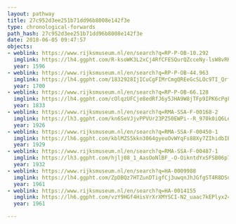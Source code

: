 ```yaml
---
layout: pathway
title: 27c952d3ee251b71dd96b8008e142f3e
type: chronological-forwards
path_hash: 27c952d3ee251b71dd96b8008e142f3e
date: 2018-06-05 09:47:57
objects:
- weblink: https://www.rijksmuseum.nl/en/search?q=RP-P-OB-10.292
  imglink: https://lh4.ggpht.com/R-ksoWK3L2xCj4RfCFESQurQZcceNy-lsW8vRKdNRFP1aFWx2I9ihWtMOEfXjpV8-EwrAxSJObM8A1Hsaw0rYzSkW54=s200
  year: 1596
- weblink: https://www.rijksmuseum.nl/en/search?q=RP-P-OB-44.963
  imglink: https://lh4.ggpht.com/1832928IjICuCgFIMrCmgQREeGcSLOc9TI_QrfEAvWb9HnLlALvhBLKgcBfnPaDuwXSTF2VjhywB5Zjsgz_XAkfny4kU=s200
  year: 1700
- weblink: https://www.rijksmuseum.nl/en/search?q=RP-P-OB-66.128
  imglink: https://lh4.ggpht.com/cOlqzUFCje8edRfJ6y5JHA9W8jTFp9IPK6cPgF1uTbMEdzMNiYVfmbXTpRc-Op2d5rYromXwSrNWLlbXyYZa2A01PNM=s200
  year: 1833
- weblink: https://www.rijksmuseum.nl/en/search?q=RMA-SSA-F-00168-2
  imglink: https://lh3.ggpht.com/kn6SeVJjvPPVUr23PZ50EWPi--R_970k0iQ6LeSoeLRMZpicZFk4aZ66rJSRLS9heRgt3MVXSkWHMOJEllRTlnyNv5M=s200
  year: 1926
- weblink: https://www.rijksmuseum.nl/en/search?q=RMA-SSA-F-00450-1
  imglink: https://lh6.ggpht.com/kblMZS5kkn3064gyeuOvWYqFs88Xy7ZIhidbIBaHHKPprdwUmv7I-sJsfGdn4zGhEe9xoOLYKFDN4JHq1Mx4JtRuRnI=s200
  year: 1929
- weblink: https://www.rijksmuseum.nl/en/search?q=RMA-SSA-F-00487-1
  imglink: https://lh3.ggpht.com/hjlj08_1_AasOoNlBF_-O-OikntdYxSFSB06p7mTg5qjzoaopNWyxT1mvr6d-z68Gt-EfMWdKuvpB_H67gR9JasF4w=s200
  year: 1932
- weblink: https://www.rijksmuseum.nl/en/search?q=HA-0009988
  imglink: https://lh4.ggpht.com/ZpDBQz7HTZunDTigfCj3uwqnJhJGfgST4R8DSuzGUY93jD2he-iF_bEjbcuj04QrvOxy3H2s162_ujjiYLBXNpeX2fI=s200
  year: 1961
- weblink: https://www.rijksmuseum.nl/en/search?q=HA-0014155
  imglink: https://lh6.ggpht.com/vzY9HGf4HisVrXrXMYSCI-N2_uaac7kEPlyx245XqSJ-KWiH8BmjR2Mg04IZYVZntCskwJKhue5BmzA5oXk78f5XtQ=s200
  year: 1961

---
```

